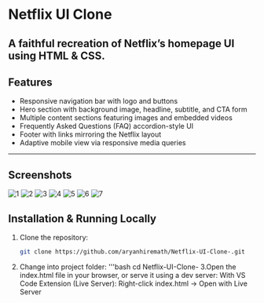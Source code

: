 #  Netflix UI Clone

A faithful recreation of Netflix’s homepage UI using **HTML** & **CSS**.
---

##  Features

- Responsive navigation bar with logo and buttons  
- Hero section with background image, headline, subtitle, and CTA form  
- Multiple content sections featuring images and embedded videos  
- Frequently Asked Questions (FAQ) accordion-style UI  
- Footer with links mirroring the Netflix layout  
- Adaptive mobile view via responsive media queries  

---

##  Screenshots

![1](https://github.com/user-attachments/assets/0824f94e-886a-4308-9c13-ab9b044cf654)
![2](https://github.com/user-attachments/assets/13e2a9ff-7b9a-490a-9eee-28849146b732)
![3](https://github.com/user-attachments/assets/4b0a8476-0d6d-44d3-bd45-03667e223617)
![4](https://github.com/user-attachments/assets/112d8657-7fbb-419e-8491-5e2d0ebd75d4)
![5](https://github.com/user-attachments/assets/eb741193-cac4-4c2b-834e-1deceeda52ab)
![6](https://github.com/user-attachments/assets/e8d3f34c-292f-4ea5-95e1-bd59e4ba03fe)
![7](https://github.com/user-attachments/assets/127fce9e-03c6-4c32-b1f1-89517a3b40ca)




##  Installation & Running Locally

1. Clone the repository:  
   ```bash
   git clone https://github.com/aryanhiremath/Netflix-UI-Clone-.git
2. Change into project folder:
   '''bash
   cd Netflix-UI-Clone-
3.Open the index.html file in your browser, or serve it using a dev server:
   With VS Code Extension (Live Server):
   Right-click index.html → Open with Live Server
